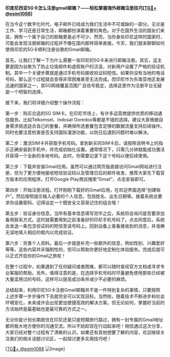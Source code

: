 **印度尼西亚5G卡怎么注册gmail邮箱？——轻松掌握海外邮箱注册技巧[[TG💪+ @esim1088](https://t.me/s/esim1088)]**

在当今这个数字化时代，电子邮件已经成为我们生活中不可或缺的一部分。无论是工作、学习还是日常生活，邮箱都扮演着重要的角色。对于在国外生活的朋友们来说，拥有一个属于自己的邮箱更是必不可少。然而，当你身处印尼这样的国家时，可能会发现注册邮箱的过程并不像在国内那样简单直接。今天，我们就来聊聊如何使用印尼的5G卡顺利注册谷歌的Gmail邮箱。

首先，让我们了解一下为什么需要一张印尼的5G卡来进行邮箱注册。其实，这主要是因为谷歌为了防止垃圾邮件和虚假账户的泛滥，对新用户设置了严格的验证机制。其中一个关键步骤就是通过手机号码接收验证码短信。如果你没有当地的电话号码，那么这个过程就会变得非常困难甚至无法完成。而印尼作为东南亚地区发展迅速的国家之一，其5G网络覆盖范围广且信号稳定，选择这里作为注册平台无疑是一个明智的选择。

接下来，我们将详细介绍整个操作流程：

第一步：购买合适的5G SIM卡。在印尼市场上，有许多运营商提供优质的移动通信服务。比如Telkomsel、Indosat Ooredoo等都是不错的选择。建议大家根据自身需求挑选适合自己的套餐，并确保所选套餐包含足够的数据流量支持后续操作。同时也要注意检查是否支持国际漫游功能，以防日后遇到问题时难以解决。

第二步：激活SIM卡并获取手机号码。拿到新买的SIM卡后，请按照说明书上的指示正确安装到手机中，并完成初始化设置。通常情况下，只需几分钟就能成功激活并获得一个全新的本地号码。此时，你需要记录下这个号码以便后续使用。

第三步：下载并安装Gmail应用。虽然可以通过网页版直接访问Gmail网站进行注册，但为了更方便地接收短信验证码以及管理日后的邮件收发，推荐大家先下载官方版本的应用程序。打开Google Play商店搜索“Gmail”，点击安装即可。

第四步：开始注册流程。打开刚刚下载好的Gmail应用，在欢迎界面选择“创建账户”。然后按照提示输入必要的个人信息，包括姓名、出生日期等。接着系统会要求你设置密码，记得设定一个既安全又容易记住的组合哦！

第五步：验证身份信息。当所有基本信息填写完毕之后，系统将会询问是否要添加备用联系方式。这时就需要用到之前准备好的印尼手机号码了。点击同意后，系统会发送一条包含验证码的短信至该号码上。回到设备上查看接收到的消息，并准确无误地填入相应的框内以完成验证。

第六步：完善个人资料。最后一步就是补充一些额外的信息，例如性别、兴趣爱好等等。这些内容并非强制性的，但可以帮助你更好地定制化体验服务。完成后就可以正式开启你的Gmail之旅啦！

在整个过程中，如果遇到了任何疑问或者困难，都可以随时查阅官方文档或寻求专业客服的帮助。另外，值得注意的是，在选择手机号码时尽量避免使用那些已经被大量滥用过的号码，这样可以提高成功率并减少不必要的麻烦。

总结起来，利用印尼5G卡注册Gmail邮箱并不是一件特别复杂的事情，只要按照上述步骤一步步操作下去就完全可以实现目标。当然啦，随着技术不断进步和社会环境变化，未来或许会出现更加便捷高效的解决方案。但无论如何，掌握好当前的方法始终是最基础也是最可靠的方式之一。

无论你是计划长期居住在印尼还是只是短期旅行路过，拥有一封专属的Gmail地址都将极大地方便你的沟通交流。所以不妨趁现在行动起来吧！相信通过这次分享，大家已经对整个过程有了清晰的认识。如果还有其他想要了解的内容，欢迎继续关注我们的相关话题讨论区，一起探讨更多实用技巧吧！

[[TG💪+ @esim1088](https://t.me/s/esim1088) ![Image](https://i.postimg.cc/4NQfJmqS/Snipaste-2025-05-13-00-14-12.png)]